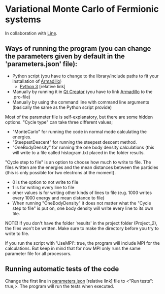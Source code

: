 # Variational Monte Carlo of Fermionic systems

In collaboration with [Line](https://github.com/linegpe).

## Ways of running the program (you can change the parameters given by default in the 'parameters.json' file):
- Python script (you have to change to the library/include paths to fit your installation of [Armadillo](http://arma.sourceforge.net))
  - [Python 3](py3-run.py) [relative link]
- Manually by running it in [Qt Creator](https://www.qt.io) (you have to link [Armadillo](http://arma.sourceforge.net) to the .pro-file)
- Manually by using the command line with command line arguments (basically the same as the Python script provide)

Most of the parameter file is self-explanatory, but there are some hidden options.
"Cycle type" can take three different values;
- "MonteCarlo" for running the code in normal mode calculating the energies.
- "SteepestDescent" for running the steepest descent method.
- "OneBodyDensity" for running the one body density calculations (this will write to a file called histogram.txt placed in the folder results.

"Cycle step to file" is an option to choose how much to write to file. The files written are the energies and the mean distances between the particles (this is only possible for two electrons at the moment).
- 0 is the option to not write to file
- 1 is for writing every line to file
- other values is for writing other kinds of lines to file (e.g. 1000 writes every 1000 energy and mean distance to file)
- When running "OneBodyDensity" it does not matter what the "Cycle step to file" is put on, one body density will write every line to its own file.

NOTE! If you don't have the folder 'results' in the project folder (Project_2), the files won't be written. Make sure to make the directory before you try to write to file.

If you run the script with 'UseMPI': true, the program will include MPI for the calculations. But keep in mind that for now MPI only runs the same parameter file for all processors.

## Running automatic tests of the code
Change the first line in [parameters.json](parameters.json) [relative link] file to <"Run tests": true,>.
The program will run the tests when executed.
